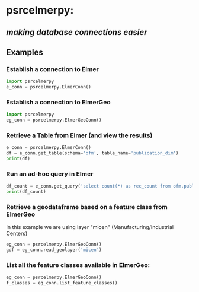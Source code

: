 # psrcelmerpy: 
## *making database connections easier*

## Examples

### Establish a connection to Elmer
```python
import psrcelmerpy
e_conn = psrcelmerpy.ElmerConn()
```

### Establish a connection to ElmerGeo
```python
import psrcelmerpy
eg_conn = psrcelmerpy.ElmerGeoConn()
```

### Retrieve a Table from Elmer (and view the results)
```python
e_conn = psrcelmerpy.ElmerConn()
df = e_conn.get_table(schema='ofm', table_name='publication_dim')
print(df)
```


### Run an ad-hoc query in Elmer 
```python
df_count = e_conn.get_query('select count(*) as rec_count from ofm.publication_dim')
print(df_count)
```

### Retrieve a geodataframe based on a feature class from ElmerGeo
In this example we are using layer "micen" (Manufacturing/Industrial Centers)
```python
eg_conn = psrcelmerpy.ElmerGeoConn()
gdf = eg_conn.read_geolayer('micen')
```

### List all the feature classes available in ElmerGeo:
```python
eg_conn = psrcelmerpy.ElmerGeoConn()
f_classes = eg_conn.list_feature_classes()
```
